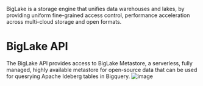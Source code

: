 BigLake is a storage engine that unifies data warehouses and lakes, by providing uniform fine-grained access control, performance acceleration across multi-cloud storage and open formats.


# BigLake API
The BigLake API provides access to BigLake Metastore, a serverless, fully managed, highly available metastore for open-source data that can be used for quesrying Apache Ideberg tables in Bigquery.
![image](https://github.com/user-attachments/assets/1c927258-8443-415b-b0cb-a0d8a2bfc8cb)


